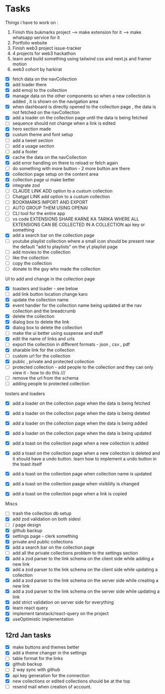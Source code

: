 # Tasks

Things i have to work on :

1. Finish this bukmarks project --> make extension for it --> make whatsapp service for it
2. Portfolio website
3. Finish web3 project issue-tracker
4. 4 projects for web3 hackathon
5. learn and build something using tailwind css and next.js and framer motion
6. web3 cohort by harkirat

- [x] fetch data on the navCollection
- [x] add loader there
- [x] add emoji to the collection
- [x] manage data on the other components so when a new collection is added , it is shown on the navigation area
- [x] when dashboard is directly opened to the collection page , the data is not fetched on the navCollection
- [x] add a loader on the collection page until the data is being fetched
- [ ] sequence should not change when a link is edited
- [x] hero section made
- [x] custum theme and font setup
- [ ] add a tweet section
- [ ] add a usage section
- [ ] add a footer
- [x] cache the data on the navCollection
- [x] add error handling on there to reload or fetch again
- [ ] do something with more button - 2 more button are there
- [x] collection page setup on the content area
- [x] collection page ui make better
- [x] integrate zod
- [ ] CLAUDE LINK ADD option to a custum collection
- [ ] Chatgpt LINK add option to a custum collection
- [ ] BOOKMARKS IMPORT AND EXPORT
- [ ] AUTO GROUP THEM USING OPENAI
- [ ] CLI tool for the entire app
- [ ] vs code EXTENSIONS SHARE KARNE KA TARIKA WHERE ALL EXTENSIONS CAN BE COLLECTED IN A COLLECTION api key or something
- [x] add a search bar on the collection page
- [ ] youtube playlist collection where a small icon should be present near the default "add to playlists" on the yt playlist page
- [ ] add movies to the collection
- [ ] like the collection
- [ ] copy the collection
- [ ] donate to the guy who made the collection

UI to add and change in the collection page

- [x] toasters and loader - see below
- [ ] add link button location change karo
- [x] update the collection name
- [x] event handler for the collection name being updated at the nav collection and the breadcrumb
- [x] delete the collection
- [x] dialog box to delete the link
- [x] dialog box to delete the collection
- [ ] make the ui better using suspense and stuff
- [x] edit the name of links and urls
- [ ] export the collection in different formats - json , csv , pdf
- [x] sharable link for the collection
- [ ] custom url for the collection
- [x] public , private and protected collection
- [ ] protected collection - add people to the collection and they can only view it - how to do this ///
- [ ] remove the url from the schema
- [ ] adding people to protected collection

tosters and loaders

- [x] add a loader on the collection page when the data is being fetched
- [x] add a loader on the collection page when the data is being deleted
- [x] add a loader on the collection page when the data is being added
- [x] add a loader on the collection page when the data is being updated

- [x] add a toast on the collection page when a new collection is added
- [x] add a toast on the collection page when a new collection is deleted and it should have a undo button. learn how to implement a undo button in the toast itself
- [x] add a toast on the collection page when collection name is updated
- [x] add a toast on the collection paage when visibliity is changed
- [x] add a toast on the collection page when a link is copied

Miscs

- [ ] trash the collection db setup
- [x] add zod validation on both sidesl
- [ ] / page design
- [x] github backup
- [x] settings page - clerk something
- [x] private and public collections
- [x] add a search bar on the collection page
- [ ] add all the private collections problem to the settings section
- [x] add a zod parser to the link schema on the client side while adding a new link
- [x] add a zod parser to the link schema on the client side while updating a collection
- [x] add a zod parser to the link schema on the server side while creating a new link
- [x] add a zod parser to the link schema on the server side while updating a link
- [x] add strict validation on server side for everything
- [x] learn react query
- [x] implement tanstack/react-query on the project
- [x] useOptimistic implementation

## 12rd Jan tasks

- [x] make buttons and themes better
- [x] add a theme changer in the settings
- [ ] table format for the links
- [x] github backup
- [ ] 2 way sync with github
- [x] api key generation for the connection
- [x] new collections or edited collections should be at the top
- [ ] resend mail when creation of account.
